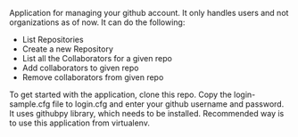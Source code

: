 Application for managing your github account. It only handles users and
not organizations as of now.
It can do the following:
 * List Repositories
 * Create a new Repository
 * List all the Collaborators for a given repo
 * Add collaborators to given repo
 * Remove collaborators from given repo

To get started with the application, clone this repo. Copy the
login-sample.cfg file to login.cfg and enter your github username and
password.
It uses githubpy library, which needs to be installed.
Recommended way is to use this application from virtualenv.


